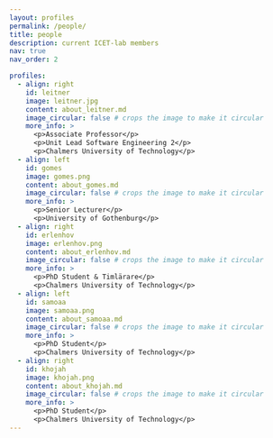 ```yaml
---
layout: profiles
permalink: /people/
title: people
description: current ICET-lab members
nav: true
nav_order: 2

profiles:
  - align: right
    id: leitner
    image: leitner.jpg
    content: about_leitner.md
    image_circular: false # crops the image to make it circular
    more_info: >
      <p>Associate Professor</p>
      <p>Unit Lead Software Engineering 2</p>
      <p>Chalmers University of Technology</p>
  - align: left
    id: gomes
    image: gomes.png
    content: about_gomes.md
    image_circular: false # crops the image to make it circular
    more_info: >
      <p>Senior Lecturer</p>
      <p>University of Gothenburg</p>      
  - align: right
    id: erlenhov
    image: erlenhov.png
    content: about_erlenhov.md
    image_circular: false # crops the image to make it circular
    more_info: >
      <p>PhD Student & Timlärare</p>
      <p>Chalmers University of Technology</p>
  - align: left
    id: samoaa
    image: samoaa.png
    content: about_samoaa.md
    image_circular: false # crops the image to make it circular
    more_info: >
      <p>PhD Student</p>
      <p>Chalmers University of Technology</p>
  - align: right
    id: khojah
    image: khojah.png
    content: about_khojah.md
    image_circular: false # crops the image to make it circular
    more_info: >
      <p>PhD Student</p>
      <p>Chalmers University of Technology</p>            
---
```

